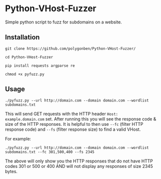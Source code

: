 # Python-VHost-Fuzzer
Simple python script to fuzz for subdomains on a website.

## Installation

`git clone https://github.com/polygonben/Python-VHost-Fuzzer/` 

`cd Python-VHost-Fuzzer`

`pip install requests argparse re`

`chmod +x pyfuzz.py` 

## Usage

`./pyfuzz.py --url http://domain.com --domain domain.com --wordlist subdomains.txt`

This will send GET requests with the HTTP header `Host: example.domain.com` set. After running this you will see the response code & size of the HTTP responses. 
It is helpful to then use `--fc` (filter HTTP response code) and `--fs` (filter response size) to find a valid VHost.

For example:

`./pyfuzz.py --url http://domain.com --domain domain.com --wordlist subdomains.txt --fc 301,500,400 --fs 2345`

The above will only show you the HTTP responses that do not have HTTP codes 301 or 500 or 400 AND will not display any responses of size 2345 bytes.

